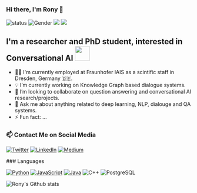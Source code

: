 ### Hi there, I'm Rony 👋
![status](https://img.shields.io/badge/status-up-brightgreen) ![Gender](https://img.shields.io/badge/gender-%F0%9F%A4%B5-lightgrey) ![](https://img.shields.io/badge/Relationship-Married-red) ![](https://visitor-badge.glitch.me/badge?page_id=github.com/rashad101)
## I'm a researcher and PhD student, interested in Conversational AI  <img src="https://emojis.slackmojis.com/emojis/images/1531849430/4246/blob-sunglasses.gif?1531849430" width="40"/>
- 🧑‍💻 I'm currently employed at Fraunhofer IAIS as a scintific staff in Dresden, Germany 🇩🇪.
- 💡 I’m currently working on Knowledge Graph based dialogue systems.
- 🤝 I’m looking to collaborate on question answering and conversational AI research/projects.
- 💬 Ask me about anything related to deep learning, NLP, dialouge and QA systems.
- ⚡ Fun fact: ...
### 📫 Contact Me on Social Media 
<p><a href="https://twitter.com/rashad_al_hasan" target="_blank"><img alt="Twitter" src="https://img.shields.io/badge/twitter-%231DA1F2.svg?&style=for-the-badge&logo=twitter&logoColor=white" /></a> <a href="https://www.linkedin.com/in/md-rashad" target="_blank"><img alt="LinkedIn" src="https://img.shields.io/badge/linkedin-%230077B5.svg?&style=for-the-badge&logo=linkedin&logoColor=white" /></a> <a href="https://medium.com/@rah.rony" target="_blank"><img alt="Medium" src="https://img.shields.io/badge/medium-%2312100E.svg?&style=for-the-badge&logo=medium&logoColor=white" /></a>
</p>
### Languages

[![Python](https://img.shields.io/badge/-Python-fff?&logo=python)](https://github.com/rashad101?tab=repositories&q=&type=&language=python)
[![JavaScript](https://img.shields.io/badge/-JavaScript-fff?&logo=JavaScript&logoColor=ddc508)](https://github.com/rashad101?tab=repositories&q=&type=&language=javascript)
[![Java](https://img.shields.io/badge/-Java-fff?&logo=Java&logoColor=007396)](https://github.com/rashad101?tab=repositories&q=&type=&language=java)
![C++](https://img.shields.io/badge/-C++-fff?&logo=c%2b%2b&logoColor=00599C)
![PostgreSQL](https://img.shields.io/badge/-PostgreSQL-fff?&logo=PostgreSQL&logoColor=336791)

![Rony's Github stats](https://github-readme-stats.vercel.app/api?username=rashad101&show_icons=true)
